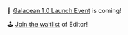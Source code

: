  🌈 [Galacean 1.0 Launch Event](https://www.huodongxing.com/event/7698484963000) is coming!
 
 🕹️ [Join the waitlist](https://survey.alipay.com/apps/zhiliao/o1u1SSHk1) of Editor!
